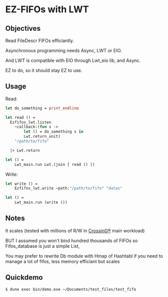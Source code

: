 # EZ-FIFOs with LWT

## Objectives

Read FileDescr FIFOs efficiantly.

Asynchronous programming needs Async, LWT or EIO.

And LWT is compatible with EIO through Lwt_eio lib, and Async.

EZ to do, so it should stay EZ to use.

## Usage

Read:

```ocaml
let do_something = print_endline

let read () =
  Ezfifos_lwt.listen
    ~callback:(fun s ->
        let () = do_something s in
        Lwt.return_unit)
    "/path/to/fifo"

  |> Lwt.return

let () =
    Lwt_main.run Lwt.(join [ read () ])
```

Write:

```ocaml
let write () =
    Ezfifos_lwt.write ~path:"/path/to/fifo" "datas"

let () =
    Lwt_main.run (write ())
```

## Notes

It scales (tested with millions of R/W in [CrossinG®](https://www.chapsvision.com/softwares-data/cybersecurity-crossing/) main workload)

BUT I assumed you won't bind hundred thousands of FIFOs so Fifos_database is just a simple List,

You may prefer to rewrite Db module with Hmap of Hashtabl if you need to manage a lot of fifos,
less memory efficiant but scales

## Quickdemo

```sh
$ dune exec bin/demo.exe ~/Documents/test_files/test_fifo
```